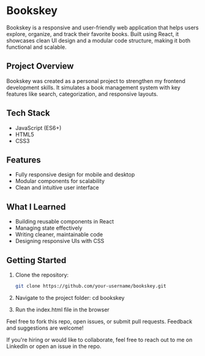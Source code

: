 # Bookskey

Bookskey is a responsive and user-friendly web application that helps users explore, organize, and track their favorite books. Built using React, it showcases clean UI design and a modular code structure, making it both functional and scalable.

## Project Overview

Bookskey was created as a personal project to strengthen my frontend development skills. It simulates a book management system with key features like search, categorization, and responsive layouts.


## Tech Stack

- JavaScript (ES6+)
- HTML5
- CSS3

## Features

- Fully responsive design for mobile and desktop
- Modular components for scalability
- Clean and intuitive user interface


## What I Learned

- Building reusable components in React
- Managing state effectively
- Writing cleaner, maintainable code
- Designing responsive UIs with CSS

## Getting Started

1. Clone the repository:
   ```bash
   git clone https://github.com/your-username/bookskey.git

2. Navigate to the project folder:
   cd bookskey

3. Run the index.html file in the browser

Feel free to fork this repo, open issues, or submit pull requests. Feedback and suggestions are welcome!

If you're hiring or would like to collaborate, feel free to reach out to me on LinkedIn or open an issue in the repo.




